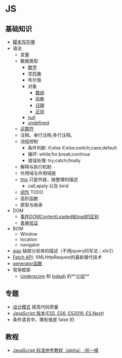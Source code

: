# JS
## 基础知识
* [脚本写在哪](place.md)
* 语法
	* 变量
	* 数据类型
		* [数字](grammar/number)
		* [字符串](grammar/string)
		* 布尔值
		* 对象
			* [数组](grammar/array)
			* 函数
			* [日期](grammar/date)
			* [正则](grammar/regex)
		* [null](https://developer.mozilla.org/en-US/docs/Web/JavaScript/Reference/Global_Objects/null)
		* [undefined](https://developer.mozilla.org/en-US/docs/Web/JavaScript/Reference/Global_Objects/undefined)
	* [运算符](grammar/operator)
	* 注释。单行注释;多行注释。
	* 流程控制
		* 条件判断: if;else if;else;switch;case;default
		* 循环: while;for;break;continue
		* 错误处理: try;catch;finally
	* 解释与执行机制
	* 作用域与作用域链
	* [this](http://www.cnblogs.com/Wayou/p/all-this.html) 只是外链，缺整理的描述
		- call,apply 以及 bind
	* [闭包](closure) TODO
	* 高阶函数
	* 原型与继承
* DOM
	* [事件DOMContentLoaded和load的区别](dom-content-loaded-vs-load.md)
	* [表单验证](valid-input)
* BOM
  * Window
  * location
  * navigator
* [ajax](ajax.md) 缺部分具体的描述（不用jquery的写法；xhr2）
* [Fetch API](fetch-api): XMLHttpRequest的最新替代技术
* [generator函数](generator)
* 常用框架
	* [Underscore](http://underscorejs.org/) 和 [lodash](https://lodash.com/) 的**[介绍](underscore-and-lodash)**

## 专题
* [设计模式](pattern) 提高代码质量
* [JavaScript 版本(ES5, ES6, ES2016, ES.Next)](ECMAScript)
* 条件语言中，哪些值是 false 的

## 教程
* [JavaScript 标准参考教程（alpha）-阮一峰](http://javascript.ruanyifeng.com/)
